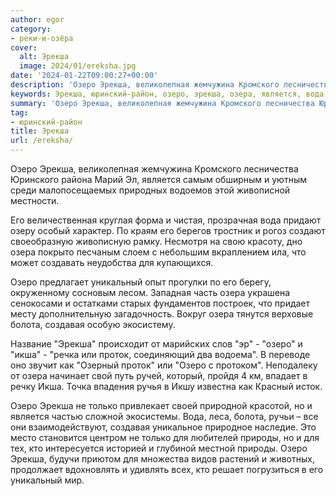 ```yaml
---
author: egor
category:
- реки-и-озёра
cover:
  alt: Эрекша
  image: 2024/01/ereksha.jpg
date: '2024-01-22T09:00:27+00:00'
description: 'Озеро Эрекша, великолепная жемчужина Кромского лесничества Юринского района Марий Эл, является самым обширным и уютным среди малопосещаемых природных...'
keywords: Эрекша, юринский-район, озеро, эрекша, озера, является, вода, уникальный, болота, создавая, икша, проток, только, природы, великолепная, жемчужина, кромского
summary: 'Озеро Эрекша, великолепная жемчужина Кромского лесничества Юринского района Марий Эл, является самым обширным и уютным среди малопосещаемых природных...'
tag:
- юринский-район
title: Эрекша
url: /ereksha/
---
```


Озеро Эрекша, великолепная жемчужина Кромского лесничества Юринского района Марий Эл, является самым обширным и уютным среди малопосещаемых природных водоемов этой живописной местности.

Его величественная круглая форма и чистая, прозрачная вода придают озеру особый характер. По краям его берегов тростник и рогоз создают своеобразную живописную рамку. Несмотря на свою красоту, дно озера покрыто песчаным слоем с небольшим вкраплением ила, что может создавать неудобства для купающихся.

Озеро предлагает уникальный опыт прогулки по его берегу, окруженному сосновым лесом. Западная часть озера украшена сенокосами и остатками старых фундаментов построек, что придает месту дополнительную загадочность. Вокруг озера тянутся верховые болота, создавая особую экосистему.

Название "Эрекша" происходит от марийских слов "эр" \- "озеро" и "икша" \- "речка или проток, соединяющий два водоема". В переводе оно звучит как "Озерный проток" или "Озеро с протоком". Неподалеку от озера начинает свой путь ручей, который, пройдя 4 км, впадает в речку Икша. Точка впадения ручья в Икшу известна как Красный исток.

Озеро Эрекша не только привлекает своей природной красотой, но и является частью сложной экосистемы. Вода, леса, болота, ручьи – все они взаимодействуют, создавая уникальное природное наследие. Это место становится центром не только для любителей природы, но и для тех, кто интересуется историей и глубиной местной природы. Озеро Эрекша, будучи приютом для множества видов растений и животных, продолжает вдохновлять и удивлять всех, кто решает погрузиться в его уникальный мир.